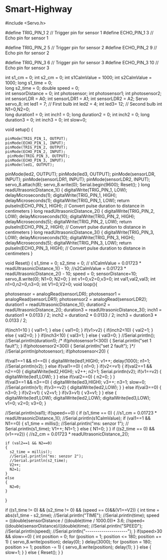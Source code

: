 # Smart-Highway
#include <Servo.h>

#define TRIG_PIN_1  2 // Trigger pin for sensor 1
#define ECHO_PIN_1  3  // Echo pin for sensor 1

#define TRIG_PIN_2  5 // Trigger pin for sensor 2
#define ECHO_PIN_2  9   // Echo pin for sensor 2

#define TRIG_PIN_3  6 // Trigger pin for sensor 3
#define ECHO_PIN_3  10  // Echo pin for sensor 3


int s1_cm = 0;
int s2_cm = 0;
int s1CalmValue = 1000;
int s2CalmValue = 1000;	
long s1_time = 0;		
long s2_time = 0;
double speed = 0;		
int sensorDistance = 0;
int photosensor;
int photosensor1;
int photosensor2;
int sensorLDR = A0; 
int sensorLDR1 = A1; 
int sensorLDR2 = A2; 
Servo servo_8;
int led1 = 7;      // First bulb
int led2 = 4;
int led3= 12;  	  // Second bulb
int N1=0,N2=0;   
long duration1 = 0;
int inch1 = 0;
long duration2 = 0;
int inch2 = 0;
long duration3 = 0;
int inch3 = 0;
int slow=0;

void setup() {

    pinMode(TRIG_PIN_1, OUTPUT);
    pinMode(ECHO_PIN_1, INPUT);
    pinMode(TRIG_PIN_2, OUTPUT);
    pinMode(ECHO_PIN_2, INPUT);
     pinMode(TRIG_PIN_3, OUTPUT);
    pinMode(ECHO_PIN_3, INPUT);
    pinMode(led1, OUTPUT);
  pinMode(led2, OUTPUT);
  pinMode(led3, OUTPUT);
  pinMode(sensorLDR, INPUT);
  pinMode(sensorLDR1, INPUT);
  pinMode(sensorLDR2, INPUT);
  	servo_8.attach(8);
  	servo_8.write(0);
  	Serial.begin(9600);
  	Reset();
}
long readUltrasonicDistance_1() {
    digitalWrite(TRIG_PIN_1, LOW);
    delayMicroseconds(1);
    digitalWrite(TRIG_PIN_1, HIGH);
    delayMicroseconds(1);
    digitalWrite(TRIG_PIN_1, LOW);
    return pulseIn(ECHO_PIN_1, HIGH);  // Convert pulse duration to distance in centimeters
}
long readUltrasonicDistance_2() {
    digitalWrite(TRIG_PIN_2, LOW);
    delayMicroseconds(10);
    digitalWrite(TRIG_PIN_2, HIGH);
    delayMicroseconds(5);
    digitalWrite(TRIG_PIN_2, LOW);
    return pulseIn(ECHO_PIN_2, HIGH);  // Convert pulse duration to distance in centimeters
}
long readUltrasonicDistance_3() {
    digitalWrite(TRIG_PIN_3, LOW);
    delayMicroseconds(10);
    digitalWrite(TRIG_PIN_3, HIGH);
    delayMicroseconds(5);
    digitalWrite(TRIG_PIN_3, LOW);
    return pulseIn(ECHO_PIN_3, HIGH);  // Convert pulse duration to distance in centimeters
}

void Reset()
{
  s1_time = 0;
  s2_time = 0;
  // s1CalmValue = 0.01723 * readUltrasonicDistance_1() - 10;
  //s2CalmValue = 0.01723 * readUltrasonicDistance_2() - 10;
  speed = 0;
  sensorDistance=10;
  servo_8.write(0);
  N1=0;
  N2=0;
}
int v1=0,v2=0,v3=0;
int val1,val2,val3;
int n1=0,n2=0,n3=0;
int V1=0,V2=0;
void loop(){
 
  photosensor = analogRead(sensorLDR);
  photosensor1 = analogRead(sensorLDR1);
  photosensor2 = analogRead(sensorLDR2);
  duration1 = readUltrasonicDistance_1();
  duration2 = readUltrasonicDistance_2(); 
  duration3 = readUltrasonicDistance_3();
  inch1 = duration1 * 0.0133 / 2;
  inch2 = duration2 * 0.0133 / 2;
  inch3 = duration3 * 0.0133 / 2;

  if(inch1<10 )
  {
    val1=1;
  }
  else
  {
    val1=0;
  }
  if(v1>v2)
  {
  if(inch2<10)
  {
    val2=1;
  }
  else
  {
    val2=0;
  }
  }
   if(inch3<10)
  {
    val3=1;
  }
  else
  {
    val3=0;
  }
 //Serial.println();
  //Serial.println(duration1);
 /* if(photosensor1<300)
  {
    Serial.println("set 1 fault");
  }
  if(photosensor2<300)
  {
    Serial.println("set 2 fault");
  }*/
  //Serial.println(photosensor);
 if(photosensor<20)
 {  

  if(val1==1 && n1==0)
  {
    digitalWrite(led1,HIGH);
    v1++;
    delay(1000);
    n1=1;
    //Serial.println(v2);
  }
   else if(val1==0)
   {
     n1=0;
   }
if(v2<=v1)
{
  if(val2==1 && n2==0)
  {
    digitalWrite(led2,HIGH); 
    v2++;
    n2=1;
    Serial.println(v2);
    if(v1==v2)
    {
     digitalWrite(led1,LOW); 
    }
  }
   else if(val2==0)
   {
     n2=0;
   }
}  
if(val3==1 && n3==0)
  {
    digitalWrite(led3,HIGH);
    v3++;
    n3=1;
    slow=0;
    //Serial.println(v1);
      if(v3==v2)
    {
     digitalWrite(led2,LOW); 
    }
  }
   else if(val3==0)
   {
     n3=0;
   }
  if(v2>v1)
  {
    v2=v1;
  }
  if(v3>v1)
   {
     v3=v1;
   }
 }
  else
  {
    digitalWrite(led1,LOW); 
    digitalWrite(led2,LOW);
    digitalWrite(led3,LOW); 
    v1=0;
    v2=0; 
    v3=0;
  }
 
//Serial.println(val1);
  if(speed==0)
  {
     if (s1_time == 0)
     {
       //s1_cm = 0.01723 * readUltrasonicDistance_1();
       //Serial.println(s1CalmValue);
     if (val1==1 && N1==0)
     {
      s1_time = millis(); 
     //Serial.println("ms: senzor 1");
   // Serial.println(s1_time);
    V1++;
     N1=1;
    }
    else
    {
      N1=0;
    }
  }
   if ((s2_time == 0) && (v1==v2))
  {
  	//s2_cm = 0.01723 * readUltrasonicDistance_2();
   
    if (val2==1 && N2==0)
    {
      s2_time = millis();
      //Serial.println("ms: senzor 2");
      //Serial.println(s2_time);
      V2++;
      N2=1;
    }
    else
    {
      N2=0;
    }
  }
   
  if ((s1_time != 0) && (s2_time != 0) && (speed == 0)&&(V1==V2))
  {
    int time = abs(s1_time - s2_time);
    //Serial.println("TIME");
    //Serial.println(time);
    speed = ((double)sensorDistance / ((double)time / 1000.0))* 3.6;
    //speed=((double)sensorDistance)/((double)time);
    //Serial.println("SPEED");
    //Serial.println(speed);
    //Serial.println("---------------------"); 
  } 
    if(speed>30 && slow==0)
    {
      int position = 0;
  		for (position = 1; position <= 180; position += 1) 
  		{
    		servo_8.write(position);
    		delay(0); 
 		 }
      delay(3000);
 		 for (position = 180; position >= 1; position -= 1) 
  		{
    		servo_8.write(position);
            delay(1);
  		}
    } 
    else
    {
      slow=1;
    } 
 }
  else
  {
    Reset();
  }
  }
